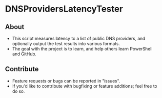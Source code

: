 # DNSProvidersLatencyTester

## About

* This script measures latency to a list of public DNS providers, and optionally output the test results into various formats.
* The goal with the project is to learn, and help others learn PowerShell and GitHub.


## Contribute

* Feature requests or bugs can be reported in "issues".
* If you'd like to contribute with bugfixing or feature additions; feel free to do so.
